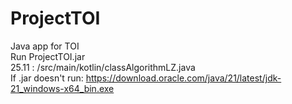 # ProjectTOI
Java app for TOI <br />
Run ProjectTOI.jar<br />
25.11 : /src/main/kotlin/classAlgorithmLZ.java<br />
If .jar doesn't run: https://download.oracle.com/java/21/latest/jdk-21_windows-x64_bin.exe
